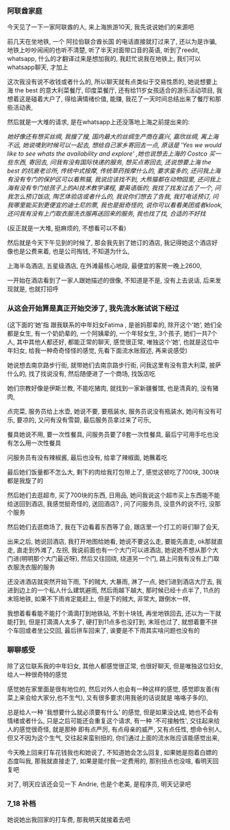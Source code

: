 ### 阿联酋家庭
今天见了一下一家阿联酋的人, 来上海旅游10天, 我先说说她们的来源吧

前几天在坐地铁, 一个 阿拉伯联合酋长国 的电话直接就打过来了, 还以为是诈骗, 地铁上吵吵闹闹的也听不清楚, 听了半天对面带口音的英语, 听到了reedit, whatsapp, 什么的才翻译过来是想加我的, 我赶忙说我在地铁上, 我们可以whatsapp聊天, 才加上

这次我没有说不收钱或者什么的, 所以聊天就有点类似于交易性质的, 她说想要上海 the best 的意大利菜餐厅, 印度菜餐厅, 还有给11岁女孩适合的游乐活动项目, 我想着这是碰着大户了, 得给满情绪价值, 能赚, 我花了一天时间总结出来了餐厅和那些活动表, 

然后就是一大堆的请求, 是在whatsapp上还没落地上海之前提出来的:

_她好像还有想买丝绸, 我搜了搜, 国内最大的丝绸生产商在嘉兴, 嘉欣丝绸, 离上海不远, 她说噢到时候可以一起去, 想给自己家乡寄回去一点, 原话是 'Yes we would like to see whats the availability and explore' ,她也说想去上海的 Costco 买一些东西, 寄回去, 问我有没有国际快递的服务, 想买点寄回去, 还说想要上海 the best 的抗衰老诊所, 传统中式按摩, 传统草药按摩什么的, 要求蛮多的, 还问我上海有没有专门的保护区可以看熊猫, 我说应该找不到, 大熊猫都在动物园里, 还问我上海有没有专门给孩子上的AI技术教学课程, 要英语版的, 我找了找发过去了一个, 问我怎么预订饭店, 陶艺体验店或者什么的, 我说你们想去了告我, 我打电话预订, 问我哪里能买到更便宜的迪士尼的票, 我也是挺奇怪的, 说你可以看看美团或者klook, 还问我有没有上门取衣服洗衣服再送回来的服务, 我也找了找, 合适的不好找_

(反正就是一大堆, 挺麻烦的, 不想看可以不看)

然后就是今天下午见到的时候了, 那会我先到了她订的酒店, 我记得她这个酒店好像也是公费来着, 也是公司掏钱, 不知道为什么, 

上海半岛酒店, 五星级酒店, 在外滩最核心地段, 最便宜的客房一晚上2600,

一开始在酒店看到了一家人跟她描述的很像, 不知道是不是, 没有上去说话, 后来发现就是, 也就打招呼

### 从这会开始算是真正开始交涉了, 我先流水账试说下经过
(这下面的'她'指 跟我联系的中年妇女Fatima , 是爸妈那辈的, 除开这个'她', 她们全都是女生, 有一个奶奶辈的, 一个阿姨辈的, 一个年轻女生, 3个孩子, 她们一共7个人, 其中其他人都还好, 都能正常的聊天, 感觉很正常, 唯独这个'她', 也就是这位中年妇女, 给我一种奇奇怪怪的感觉, 先看下面流水账叙述, 再来说感受)

她说想去南京路步行街, 就带她们去南京路步行街, 问我这里有没有意大利菜, 披萨什么的, 找了找说没有, 然后随便进了一个商场, 找饭店吃

她们宗教好像是伊斯兰教, 不能吃猪肉, 就找到一家新疆餐馆, 也是清真的, 没有猪肉,

点完菜, 服务员给上水壶, 她说不要, 要瓶装水, 服务员说没有瓶装水, 她问有没有可乐, 要凉的, 又问有没有雪碧, 最后服务员拿过来了可乐,

餐具她说不用, 要一次性餐具, 问服务员要了8套一次性餐具, 最后宁可用手吃也没有怎么用一次性餐具

问服务员有没有辣椒酱, 最后也没有, 给拿了辣椒面, 她蘸着吃

最后她们饭量都不怎么大, 剩下的肉给我打包带上了, 感觉这顿吃了700块, 300块都是我旋了的

然后她们去逛超市, 买了700块的东西, 日用品, 她问我说这个超市买上东西能不能给送回到酒店, 我感觉挺奇怪的, 送回酒店? , 问了问服务员, 没意外的说不行, 没那个服务

然后她们去逛商场了, 我在下边看着东西等了会, 跟店里一个打工的哥们聊了会天,

出来之后, 她说回酒店, 我打开地图给她看, 她说不要这么走, 要能先直走, ok那就直走, 直走到外滩了, 左拐, 我说前面也有一个大门可以进酒店, 她说她不想从那个大门进(明明那个大门最近呀), 然后又往回绕, 绕道另一个门, 路上问我有没有上门取衣服洗衣服的服务

还没进酒店就突然开始下雨, 下的贼大, 大暴雨, 淋了一点, 她们进到酒店大厅去, 我进到边上的一个私人什么建筑避雨, 然后雨越下越大, 那时候已经十点半了, 11点的末班地铁, 如果不下雨肯定能赶上, 但是下的贼大, 非常大, 跟倒水一样, 

我想着看看能不能打个滴滴打到地铁站, 不到十块钱, 再坐地铁回去, 还以为一下就能打到, 但是打滴滴人太多了, 硬打到11点多也没打到, 末班也过了, 就想着要不拼个车回或者坐公交回, 最后拼车回来了, 诶要是不下雨其实啥问题也没有的

### 聊聊感受
除了这位联系我的中年妇女, 其他人都感觉很正常, 也很好聊天, 但是唯独这位妇女, 给人一种很奇特的感觉

感觉她在家里面是很有地位的, 然后对外人也会有一种这样的感觉, 感觉即友善(有菜上来会给大家分,也不生气), 又有很多要求(用我爸的话说就是 咯咯子多的), 

总是给人一种 '我想要什么就必须要有什么' 的感觉, 但是如果没达成, 她也不会有情绪或者什么, 只是之后可能还会重复这个请求, 有一种 '不可接触性', 交往起来给人的感觉很奇怪, 就是那种 即有点严厉, 有点母亲的威严, 又有点任性, 想命令别人, 但又不因为这个生气, 交往起来蛮别扭的, 你们通过上面的流水账应该能感觉出来,

今天晚上回来打车花钱我也和她说了, 不知道她会怎么回复, 如果她是抱着白嫖的态度叫我, 那我就直接走了, 如果是能付我一定费用的, 那别扭点也没啥, 看明天回复吧

对了, 明天应该还会见一下 Andrie, 也是个老美, 是程序员, 明天记录吧

### 7_18 补档
她说她出我回家的打车费, 那我明天就接着去吧